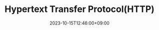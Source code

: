 ---
title: Hypertext Transfer Protocol(HTTP)
date: 2023-10-15T12:46:00+09:00
description:  W3 상에서 정보를 주고받을 수 있는 프로토콜
linkTitle: Hypertext Transfer Protocol(HTTP)
nav_weight: 2
nav_icon:
  vendor: bs
  name: book
  color: indigo
featured: true
series:  
 - Network
 - Protocol
 - HTTP
categories:
 - Network 
 - Protocol
 - HTTP
tags:
 - Network
 - Protocol
 - HTTP
---